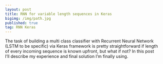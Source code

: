 ```yaml
---
layout: post
title: RNN for variable length sequences in Keras
bigimg: /img/path.jpg
published: true
tag: RNN Keras
---
```


The task of building a multi class classifier with Recurrent Neural Network (LSTM to be specific) via Keras framework is pretty straightforward if length of every incoming sequence is known upfront, but what if not? In this post I’ll describe my experience and  final solution I’m finally using.
